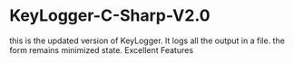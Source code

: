 # KeyLogger-C-Sharp-V2.0
this is the updated version of KeyLogger. It logs all the output in a file. the form remains minimized state. Excellent Features

